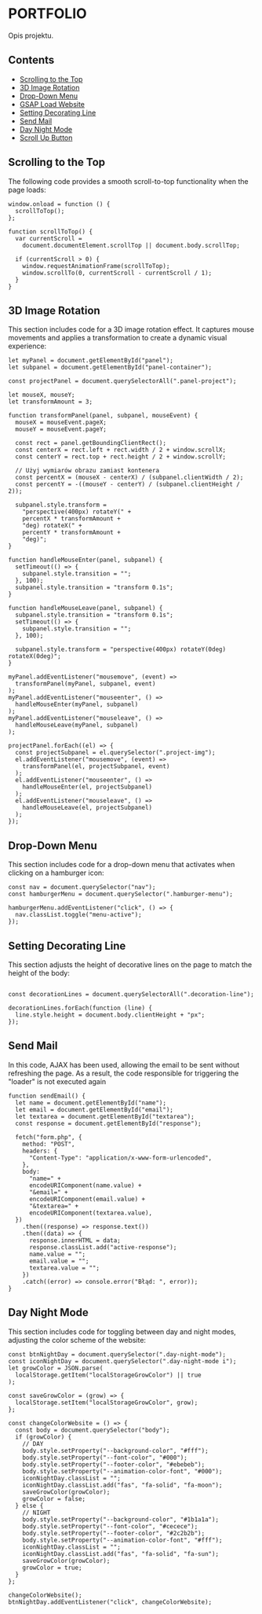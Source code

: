 # PORTFOLIO

Opis projektu.

## Contents

- [Scrolling to the Top](#scrolling-to-the-top)
- [3D Image Rotation](#3d-image-rotation)
- [Drop-Down Menu](#drop-down-menu)
- [GSAP Load Website](#gsap-load-website)
- [Setting Decorating Line](#setting-decorating-line)
- [Send Mail](#send-mail)
- [Day Night Mode](#day-night-mode)
- [Scroll Up Button](#scroll-up-button)

## Scrolling to the Top

The following code provides a smooth scroll-to-top functionality when the page loads:

```
window.onload = function () {
  scrollToTop();
};

function scrollToTop() {
  var currentScroll =
    document.documentElement.scrollTop || document.body.scrollTop;

  if (currentScroll > 0) {
    window.requestAnimationFrame(scrollToTop);
    window.scrollTo(0, currentScroll - currentScroll / 1);
  }
}

```

## 3D Image Rotation

This section includes code for a 3D image rotation effect. It captures mouse movements and applies a transformation to create a dynamic visual experience:

```
let myPanel = document.getElementById("panel");
let subpanel = document.getElementById("panel-container");

const projectPanel = document.querySelectorAll(".panel-project");

let mouseX, mouseY;
let transformAmount = 3;

function transformPanel(panel, subpanel, mouseEvent) {
  mouseX = mouseEvent.pageX;
  mouseY = mouseEvent.pageY;

  const rect = panel.getBoundingClientRect();
  const centerX = rect.left + rect.width / 2 + window.scrollX;
  const centerY = rect.top + rect.height / 2 + window.scrollY;

  // Użyj wymiarów obrazu zamiast kontenera
  const percentX = (mouseX - centerX) / (subpanel.clientWidth / 2);
  const percentY = -((mouseY - centerY) / (subpanel.clientHeight / 2));

  subpanel.style.transform =
    "perspective(400px) rotateY(" +
    percentX * transformAmount +
    "deg) rotateX(" +
    percentY * transformAmount +
    "deg)";
}

function handleMouseEnter(panel, subpanel) {
  setTimeout(() => {
    subpanel.style.transition = "";
  }, 100);
  subpanel.style.transition = "transform 0.1s";
}

function handleMouseLeave(panel, subpanel) {
  subpanel.style.transition = "transform 0.1s";
  setTimeout(() => {
    subpanel.style.transition = "";
  }, 100);

  subpanel.style.transform = "perspective(400px) rotateY(0deg) rotateX(0deg)";
}

myPanel.addEventListener("mousemove", (event) =>
  transformPanel(myPanel, subpanel, event)
);
myPanel.addEventListener("mouseenter", () =>
  handleMouseEnter(myPanel, subpanel)
);
myPanel.addEventListener("mouseleave", () =>
  handleMouseLeave(myPanel, subpanel)
);

projectPanel.forEach((el) => {
  const projectSubpanel = el.querySelector(".project-img");
  el.addEventListener("mousemove", (event) =>
    transformPanel(el, projectSubpanel, event)
  );
  el.addEventListener("mouseenter", () =>
    handleMouseEnter(el, projectSubpanel)
  );
  el.addEventListener("mouseleave", () =>
    handleMouseLeave(el, projectSubpanel)
  );
});
```

## Drop-Down Menu

This section includes code for a drop-down menu that activates when clicking on a hamburger icon:

```
const nav = document.querySelector("nav");
const hamburgerMenu = document.querySelector(".hamburger-menu");

hamburgerMenu.addEventListener("click", () => {
  nav.classList.toggle("menu-active");
});
```

## Setting Decorating Line

This section adjusts the height of decorative lines on the page to match the height of the body:

```

const decorationLines = document.querySelectorAll(".decoration-line");

decorationLines.forEach(function (line) {
  line.style.height = document.body.clientHeight + "px";
});
```

## Send Mail

In this code, AJAX has been used, allowing the email to be sent without refreshing the page. As a result, the code responsible for triggering the "loader" is not executed again

```
function sendEmail() {
  let name = document.getElementById("name");
  let email = document.getElementById("email");
  let textarea = document.getElementById("textarea");
  const response = document.getElementById("response");

  fetch("form.php", {
    method: "POST",
    headers: {
      "Content-Type": "application/x-www-form-urlencoded",
    },
    body:
      "name=" +
      encodeURIComponent(name.value) +
      "&email=" +
      encodeURIComponent(email.value) +
      "&textarea=" +
      encodeURIComponent(textarea.value),
  })
    .then((response) => response.text())
    .then((data) => {
      response.innerHTML = data;
      response.classList.add("active-response");
      name.value = "";
      email.value = "";
      textarea.value = "";
    })
    .catch((error) => console.error("Błąd: ", error));
}
```

## Day Night Mode

This section includes code for toggling between day and night modes, adjusting the color scheme of the website:

```
const btnNightDay = document.querySelector(".day-night-mode");
const iconNightDay = document.querySelector(".day-night-mode i");
let growColor = JSON.parse(
  localStorage.getItem("localStorageGrowColor") || true
);

const saveGrowColor = (grow) => {
  localStorage.setItem("localStorageGrowColor", grow);
};

const changeColorWebsite = () => {
  const body = document.querySelector("body");
  if (growColor) {
    // DAY
    body.style.setProperty("--background-color", "#fff");
    body.style.setProperty("--font-color", "#000");
    body.style.setProperty("--footer-color", "#ebebeb");
    body.style.setProperty("--animation-color-font", "#000");
    iconNightDay.classList = "";
    iconNightDay.classList.add("fas", "fa-solid", "fa-moon");
    saveGrowColor(growColor);
    growColor = false;
  } else {
    // NIGHT
    body.style.setProperty("--background-color", "#1b1a1a");
    body.style.setProperty("--font-color", "#cecece");
    body.style.setProperty("--footer-color", "#2c2b2b");
    body.style.setProperty("--animation-color-font", "#fff");
    iconNightDay.classList = "";
    iconNightDay.classList.add("fas", "fa-solid", "fa-sun");
    saveGrowColor(growColor);
    growColor = true;
  }
};

changeColorWebsite();
btnNightDay.addEventListener("click", changeColorWebsite);
```
